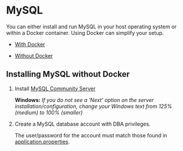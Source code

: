 # MySQL


You can either install and run MySQL in your host operating system or within a Docker container. Using Docker can simplify your setup.

* [With Docker](docker.md)


* [Without Docker](#installing-mysql-without-docker)


## Installing MySQL without Docker
1. Install [MySQL Community Server][]

    **Windows:** *If you do not see a 'Next' option on the server installation/configuration, change your Windows text from 125% (medium) to 100% (smaller)*

1. Create a MySQL database account with DBA privileges.

    The user/password for the account must match those found in [application.properties][].



[MySQL Community Server]: https://dev.mysql.com/downloads/
[application.properties]: ../application.properties
